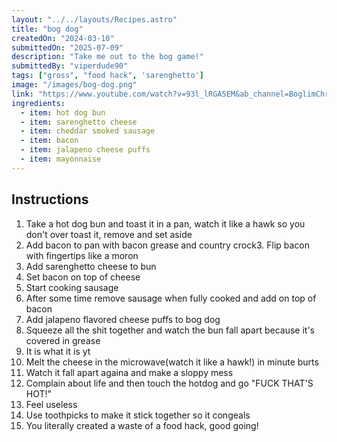 ```yaml
---
layout: "../../layouts/Recipes.astro"
title: "bog dog"
createdOn: "2024-03-10"
submittedOn: "2025-07-09"
description: "Take me out to the bog game!"
submittedBy: "viperdude90"
tags: ["gross", "food hack", 'sarenghetto']
image: "/images/bog-dog.png"
link: "https://www.youtube.com/watch?v=93l_lRGA5EM&ab_channel=BoglimChronicles"
ingredients:
  - item: hot dog bun
  - item: sarenghetto cheese 
  - item: cheddar smoked sausage
  - item: bacon
  - item: jalapeno cheese puffs
  - item: mayonnaise
---
```


## Instructions
1. Take a hot dog bun and  toast it in a pan, watch it like a hawk so you don't over toast it, remove and set aside
2. Add bacon to pan with bacon grease and country crock3. Flip bacon with fingertips like a moron 
4. Add sarenghetto cheese to bun 
5. Set bacon on top of cheese
6. Start cooking sausage 
7. After some time remove sausage when fully cooked and add on top of bacon
8. Add jalapeno flavored cheese puffs to bog dog
9. Squeeze all the shit together and watch the bun fall apart because it's covered in grease 
10. It is what it is yt
11. Melt the cheese in the microwave(watch it like a hawk!) in minute burts
12. Watch it fall apart againa and make a sloppy mess
13. Complain about life and then touch the hotdog and go "FUCK THAT'S HOT!"
14. Feel useless
15. Use toothpicks to make it stick together so it congeals 
16. You literally created a waste of a food hack, good going! 
 
